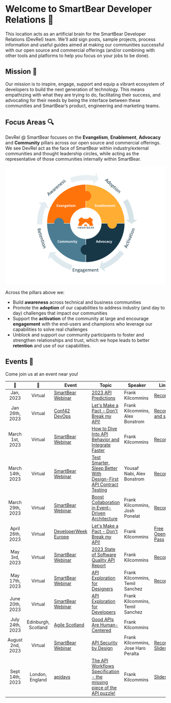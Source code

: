 # Welcome to SmartBear Developer Relations :wave:

This location acts as an artificial brain for the SmartBear Developer Relations (DevRel) team. 
We'll add sign posts, sample projects, process information and useful guides aimed at making our communities successful with our open source and commercial offerings 
(and/or combining with other tools and platforms to help you focus on your jobs to be done).

## Mission :dart:
Our mission is to inspire, engage, support and equip a vibrant ecosystem of developers to build the next generation of technology. 
This means empathizing with what they are trying to do, facilitating their success, and advocating for their needs by being the interface between these communities 
and SmartBear’s product, engineering and marketing teams.

## Focus Areas :mag:
DevRel @ SmartBear focuses on the **Evangelism**, **Enablement**, **Advocacy** and **Community** pillars across our open source and commercial offerings. 
We see DevRel act as the face of SmartBear within industry/external communities and thought leadership circles, 
while acting as the representative of those communities internally within SmartBear.

![SmartBear DevRel Pillars](https://raw.githubusercontent.com/SmartBear-DevRel/.github/5a1f1d3d32105ddd396c370d6b55d5b8e760073d/profile/images/DevRel-with-pillars.png)

Across the pillars above we:
- Build **awareness** across technical and business communities
- Promote the **adoption** of our capabilities to address industry (and day to day) challenges that impact our communities
- Support the **activation** of the community at large and encourage **engagement** with the end-users and champions who leverage our capabilities to solve real challenges
- Unblock and support our community participants to foster and strengthen relationships and trust, which we hope leads to better **retention** and use of our capabilities.

## Events :information_desk_person:

Come join us at an event near you!

:calendar: | :round_pushpin: | Event | Topic | Speaker | Links
:---------:|:-----:|-------|-------|---------| -----
Jan, 2023 | Virtual | [SmartBear Webinar](https://smartbear.com/resources/webinars/) | [2023 API Predictions](https://smartbear.com/resources/webinars/2023-api-predictions-shift-left-standardize-for-su/) | Frank Kilcommins | [Recording](https://smartbear.wistia.com/medias/xeam95nef7)
Jan 26th, 2023 | Virtual | [Conf42 DevOps](https://www.conf42.com/devops2023)| [Let's Make a Pact - Don't Break my API!](https://www.conf42.com/DevOps_2023_Frank_Kilcommins_dont_break_my_api)  | Frank Kilcommins, Alex Bonstrom | [Recording and slides](https://www.conf42.com/DevOps_2023_Frank_Kilcommins_dont_break_my_api) 
March 1st, 2023 | Virtual | [SmartBear Webinar](https://smartbear.com/resources/webinars/) | [How to Dive Into API Behavior and Integrate Faster](https://smartbear.com/resources/webinars/how-to-dive-into-api-behavior/) | Frank Kilcommins | [Recording](https://smartbear.wistia.com/medias/60rxionhos)
March 14th, 2023 | Virtual | [SmartBear Webinar](https://smartbear.com/resources/webinars/) | [Test Smarter, Sleep Better With Design-First API Contract Testing](https://smartbear.com/resources/webinars/test-smarter,-sleep-better-design-first/) | Yousaf Nabi, Alex Bonstrom | [Recording](https://smartbear.wistia.com/medias/u8dgzaemaq)
March 29th, 2023 | Virtual | [SmartBear Webinar](https://smartbear.com/resources/webinars/) | [Boost Collaboration in Event-Driven Architecture](https://smartbear.com/resources/webinars/boost-collaboration-in-event-driven-architectures/) | Frank Kilcommins, Josh Ponelat | [Recording](https://smartbear.wistia.com/medias/hm9xt9qq3y)
April 26th, 2023 | Virtual | [DeveloperWeek Europe](https://www.developerweek.com/europe/?_ga=2.35634466.2078170232.1681306567-281362976.1681306566) | [Let's Make a Pact - Don't Break my API!](https://developerweekeurope2023.sched.com/event/1Jm5A?iframe=no) | Frank Kilcommins | [Free Open Pass](https://bit.ly/3ZItwNy)
May 3rd, 2023 | Virtual | [SmartBear Webinar](https://smartbear.com/resources/webinars/) | [2023 State of Software Quality API Report](https://smartbear.com/resources/webinars/2023-state-of-software-quality-api/) | Frank Kilcommins | [Recording](https://smartbear.wistia.com/medias/dk8zesug1n)
May 17th, 2023 | Virtual | [SmartBear Webinar](https://smartbear.com/resources/webinars/) | [API Exploration for Designers](https://smartbear.com/resources/webinars/api-exploration-for-designers/) | Frank Kilcommins, Temil Sanchez | [Recording](https://www.youtube.com/watch?v=0rAxiC6AuLI)
June 20th, 2023 | Virtual | [SmartBear Webinar](https://smartbear.com/resources/webinars/) | [API Exploration for Developers](https://smartbear.com/resources/webinars/api-exploration-for-developers/) | Frank Kilcommins, Temil Sanchez | 
July 24th,  2023 | Edinburgh, Scotland | [Agile Scotland](https://www.agilealliance.org/agile2023-scotland/) | [Good APIs Are Human-Centered](https://events.agilealliance.org/AAScotland2023/session/1420044/good-apis-are-human-centered) | Frank Kilcommins |
August 2nd,  2023 | Virtual | [SmartBear Webinar](https://smartbear.com/resources/webinars/) | [API Security by Design](https://smartbear.com/resources/webinars/api-security-by-design/) | Frank Kilcommins, Jose Haro Peralta | [Recording](https://smartbear.wistia.com/medias/jrjjkz8blo) [Slides](https://assets.smartbear.com/transfer/388708a6e1980ed76ed7a194110d44f95c49790b294da03aa5906aea28806ce1)
Sept 14th,  2023 | London, England | [apidays](https://www.apidays.global/london/) | [The API Workflows Specification - the missing piece of the API puzzle!](https://www.openapis.org/events/apidays-london-2023) | Frank Kilcommins | [Slides](https://noti.st/frankkilcommins/FfbA40/the-workflows-specification-the-missing-piece-of-the-api-puzzle)
